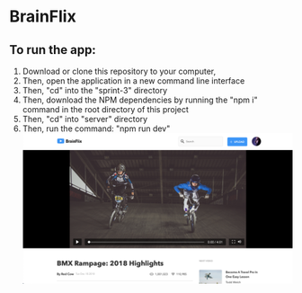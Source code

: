 # BrainFlix

## To run the app:

1. Download or clone this repository to your computer,
2. Then, open the application in a new command line interface
3. Then, "cd" into the "sprint-3" directory
4. Then, download the NPM dependencies by running the "npm i" command in the root directory of this project
5. Then, "cd" into "server" directory
6. Then, run the command: "npm run dev"
   <img src="./sprint-3/client/src/assets/screenshot.png" />

